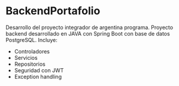 # BackendPortafolio

Desarrollo del proyecto integrador de argentina programa.
Proyecto backend desarrollado en JAVA con Spring Boot con base de datos PostgreSQL.
Incluye:
- Controladores
- Servicios
- Repositorios
- Seguridad con JWT
- Exception handling
